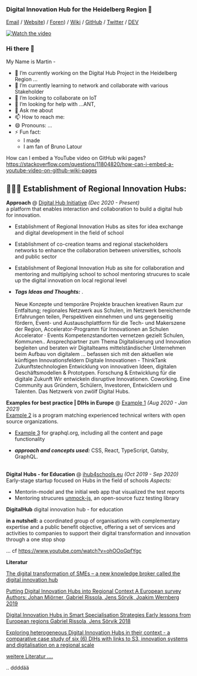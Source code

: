 ### Digital Innovation Hub for the Heidelberg Region 👋


[Email](mailto:martin.kaspar@ib.de) / [Website](https://ib-freiwilligendienste.de/job/1045/)) / [Foren](https://github.com/fsj-digital/DigitalHub/discussions)) / [Wiki](https://github.com/fsj-digital/DigitalHub/wiki) / [GitHub](https://github.com/fsj-digital) / [Twitter](https://twitter.com/digital__hubs) / [DEV](https://dev.to/wpfan2099)



[![Watch the video](https://img.youtube.com/vi/watch?v=XdL7hKwE-UM/default.jpg)](https://www.youtube.com/watch?v=XdL7hKwE-UM)


### Hi there 👋

My Name is Martin - 

- 🔭 I’m currently working on the Digital Hub Project in the Heidelberg Region ...  
- 🌱 I’m currently learning to network and collaborate with various Stakeholder
- 👯 I’m looking to collaborate on IoT
- 🤔 I’m looking for help with ...ANT, 
- 💬 Ask me about 
- 📫 How to reach me:
- 😄 Pronouns: ...
- ⚡ Fun fact: 
  - I made 
  - I am fan of Bruno Latour 

How can I embed a YouTube video on GitHub wiki pages?
https://stackoverflow.com/questions/11804820/how-can-i-embed-a-youtube-video-on-github-wiki-pages

## 👩🏼‍💻 Establishment of Regional Innovation Hubs:

**Approach** @ [Digital Hub Initiative](https://www.youtube.com/watch?v=XdL7hKwE-UM&t=15s) _(Dec 2020 - Present)_ <br>
a platform that enables interaction and collaboration to build a digital hub for innovation.

 - Establishment of Regional Innovation Hubs as sites for idea exchange and digital development in the field of school
 - Establishment of co-creation teams and regional  stackeholders networks to enhance the collaboration between universities, schools and public sector
 - Establishment of Regional Innovation Hub as site for collaboration and mentoring and multiplying school to school mentoring strucures to scale up the digital innovation on local regional level 
 
 - **_Tags Ideas and Thoughts:_** .
<br><br>
Neue Konzepte und temporäre Projekte brauchen kreativen Raum zur Entfaltung; 
regionales Netzwerk aus Schulen,
im Netzwerk bereichernde Erfahrungen teilen, 
Perspektiven einnehmen und uns gegenseitig fördern, 
Event- und Austauschplattform für die Tech- und Makerszene der Region, 
Accelerator-Programm für Innovationen an Schulen
Accelerator · Events
Kompetenzstandorten vernetzen gezielt Schulen, Kommunen..
Ansprechpartner zum Thema Digitalisierung und Innovation 
begleiten und beraten wir Digitalteams mittelständischer Unternehmen beim Aufbau von digitalem ...
befassen sich mit den aktuellen wie künftigen Innovationsfeldern 
Digitale Innovationen - ThinkTank Zukunftstechnologien
Entwicklung von innovativen Ideen, digitalen Geschäftsmodellen & Prototypen. Forschung & Entwicklung für die digitale Zukunft 
Wir entwickeln disruptive Innovationen.
Coworking. Eine Community aus Gründern, Schülern, Investoren, Entwicklern und Talenten. Das Netzwerk von zwölf Digital Hubs.

**Examples for best practice | DIHs in Europe** @ [Example 1](https://foundation.graphql.org/) _(Aug 2020 - Jan 2021)_ <br>
[Example 2](https://developers.google.com/season-of-docs/docs/participants) is a program matching experienced technical writers with open source organizations.
  -  [Example 3](https://graphql.org/faq/) for graphql.org, including all the content and page functionality

  - **_approach and concepts used:_** CSS, React, TypeScript, Gatsby, GraphQL.
<br><br>

**Digital Hubs - for Education** @ [ihub4schools.eu](https://www.ihub4schools.eu) _(Oct 2019 - Sep 2020)_ <br>
Early-stage startup focused on Hubs in the field of schools 
*Aspects:* 

  - Mentorin-model  [](https://meeshkan.com/) and the initial web app that visualized the test reports
  - Mentoring strucures  [unmock-js](https://github.com/meeshkan/unmock-js), an open-source fuzz testing library

**DigitalHub**
digital innovation hub - for education


**in a nutshell:** a coordinated group of organisations with complementary expertise and a public benefit objective, offering a set of services and activities to companies to support their digital transformation and innovation through a one stop shop

... cf https://www.youtube.com/watch?v=ohOOoGpfYgc


 **Literatur**

[The digital transformation of SMEs – a new knowledge broker called the digital innovation hub](https://www.researchgate.net/publication/342131261_The_digital_transformation_of_SMEs_-a_new_knowledge_broker_called_the_digital_innovation_hub "Named link title")

[Putting Digital Innovation Hubs into Regional Context A European survey Authors: Johan Miörner, Gabriel Rissola, Jens Sörvik, Joakim  Wernberg 2019](https://publications.jrc.ec.europa.eu/repository/bitstream/JRC117910/jrc117910_dihs_survey_jrc_report_pubsy_online.pdf "Named link title")

[Digital Innovation Hubs in Smart Specialisation Strategies Early lessons from European regions Gabriel Rissola, Jens Sörvik 2018](https://www.researchgate.net/publication/328530001_Digital_Innovation_Hubs_in_Smart_Specialisation_Strategies "Named link title")

[Exploring heterogeneous Digital Innovation Hubs in their context - a comparative case study of six (6) DIHs with links to S3, innovation systems and digitalisation on a regional scale](https://www.researchgate.net/publication/336115378_Exploring_heterogeneous_Digital_Innovation_Hubs_in_their_context_-_a_comparative_case_study_of_six_6_DIHs_with_links_to_S3_innovation_systems_and_digitalisation_on_a_regional_scale "Named link title")

[weitere Literatur ....](https://wiki.openstreetmap.org/wiki/User:Tagtheworld/_Digital_Hubs: "Named link title")

..
ddddää
